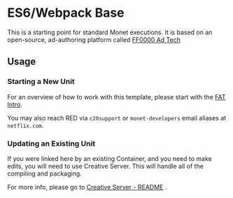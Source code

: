 # ES6/Webpack Base

This is a starting point for standard Monet executions. It is based on an open-source, ad-authoring platform called [FF0000 Ad Tech](https://github.com/ff0000-ad-tech)

## Usage

### Starting a New Unit

For an overview of how to work with this template, please start with the [FAT Intro](https://github.com/ff0000-ad-tech/ad-docs/blob/master/README.md).

You may also reach RED via `c20support` or `monet-developers` email aliases at `netflix.com`.

### Updating an Existing Unit

If you were linked here by an existing Container, and you need to make edits, you will need to use Creative Server. This will handle all of the compiling and packaging.

For more info, please go to [Creative Server - README](https://github.com/ff0000-ad-tech/wp-creative-server/blob/master/README.md) .
